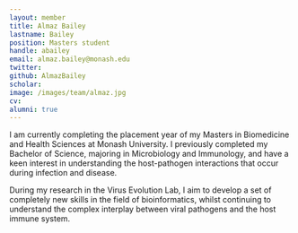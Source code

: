 ```yaml
---
layout: member
title: Almaz Bailey
lastname: Bailey
position: Masters student
handle: abailey
email: almaz.bailey@monash.edu
twitter:
github: AlmazBailey
scholar:
image: /images/team/almaz.jpg
cv:
alumni: true
---
```

I am currently completing the placement year of my Masters in Biomedicine and Health Sciences at Monash University. I previously completed my Bachelor of Science, majoring in Microbiology and Immunology, and have a keen interest in understanding the host-pathogen interactions that occur during infection and disease.

During my research in the Virus Evolution Lab, I aim to develop a set of completely new skills in the field of bioinformatics, whilst continuing to understand the complex interplay between viral pathogens and the host immune system.
